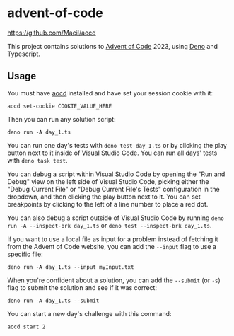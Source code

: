 # advent-of-code

https://github.com/Macil/aocd

This project contains solutions to [Advent of Code](https://adventofcode.com/)
2023, using [Deno](https://deno.land/) and Typescript.

## Usage

You must have [aocd](https://github.com/Macil/aocd) installed and have set your
session cookie with it:

```
aocd set-cookie COOKIE_VALUE_HERE
```

Then you can run any solution script:

```
deno run -A day_1.ts
```

You can run one day's tests with `deno test day_1.ts` or by clicking the play
button next to it inside of Visual Studio Code. You can run all days' tests with
`deno task test`.

You can debug a script within Visual Studio Code by opening the "Run and Debug"
view on the left side of Visual Studio Code, picking either the "Debug Current
File" or "Debug Current File's Tests" configuration in the dropdown, and then
clicking the play button next to it. You can set breakpoints by clicking to the
left of a line number to place a red dot.

You can also debug a script outside of Visual Studio Code by running
`deno run -A --inspect-brk day_1.ts` or `deno test --inspect-brk day_1.ts`.

If you want to use a local file as input for a problem instead of fetching it
from the Advent of Code website, you can add the `--input` flag to use a
specific file:

```
deno run -A day_1.ts --input myInput.txt
```

When you're confident about a solution, you can add the `--submit` (or `-s`)
flag to submit the solution and see if it was correct:

```
deno run -A day_1.ts --submit
```

You can start a new day's challenge with this command:

```
aocd start 2
```
